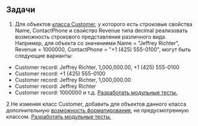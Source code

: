 ## Задачи
1. Для объектов [класса Customer](https://github.com/Nekliukov/NET.S.2018.Nekliukov/blob/master/NET.S.2018.Nekliukov.07-08/CustomerLib/Customer.cs), у которого есть строковые свойства Name, ContactPhone и свойство Revenue типа decimal реализовать возможность строкового представления различного вида. Например, для объекта со значениями Name = "Jeffrey Richter", Revenue = 1000000, ContactPhone = "+1 (425) 555-0100", могут быть следующие варианты:
 - Customer record: Jeffrey Richter, 1,000,000.00, +1 (425) 555-0100
 - Customer record: +1 (425) 555-0100
 - Customer record: Jeffrey Richter, 1,000,000.00
 - Customer record: Jeffrey Richter
 - Customer record: 1000000 и т.д.
[Разработать модульные тесты.](https://github.com/Nekliukov/NET.S.2018.Nekliukov/blob/master/NET.S.2018.Nekliukov.07-08/CustomerLibTest/CustomerTests.cs)

2.Не изменяя класс Customer, добавить для объектов данного класса дополнительную [возможность форматирования](https://github.com/Nekliukov/NET.S.2018.Nekliukov/blob/master/NET.S.2018.Nekliukov.07-08/CustomerLibExtension/CustomerExtension.cs), не предусмотренную классом. [Разработать модульные тесты.](https://github.com/Nekliukov/NET.S.2018.Nekliukov/blob/master/NET.S.2018.Nekliukov.07-08/CustomerLibTest/CustomerTests.cs)